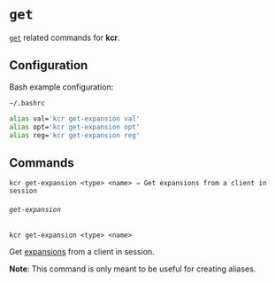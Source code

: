 # `get`

[`get`] related commands for **kcr**.

[`get`]: https://github.com/alexherbo2/kakoune.cr#get

## Configuration

Bash example configuration:

`~/.bashrc`

``` sh
alias val='kcr get-expansion val'
alias opt='kcr get-expansion opt'
alias reg='kcr get-expansion reg'
```

## Commands

```
kcr get-expansion <type> <name> ⇒ Get expansions from a client in session
```

###### `get-expansion`

```
kcr get-expansion <type> <name>
```

Get [expansions] from a client in session.

**Note**: This command is only meant to be useful for creating aliases.

[Expansions]: https://github.com/mawww/kakoune/blob/master/doc/pages/expansions.asciidoc
